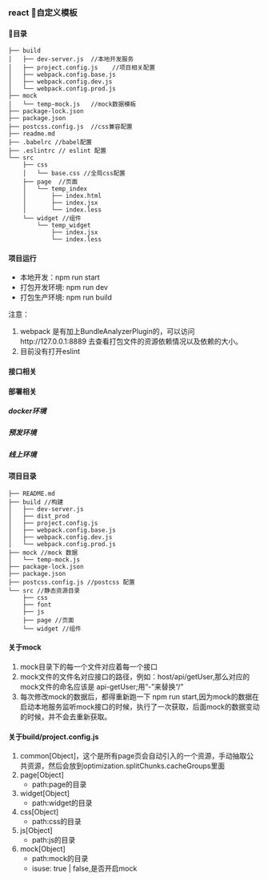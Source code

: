 ### react 自定义模板

#### 目录
```
├── build
│   ├── dev-server.js  //本地开发服务
│   ├── project.config.js    //项目相关配置
│   ├── webpack.config.base.js  
│   ├── webpack.config.dev.js
│   └── webpack.config.prod.js
├── mock
│   └── temp-mock.js   //mock数据模板
├── package-lock.json
├── package.json
├── postcss.config.js  //css兼容配置
├── readme.md
├── .babelrc //babel配置
├── .eslintrc // eslint 配置
└── src
    ├── css
    │   └── base.css //全局css配置
    ├── page  //页面
    │   └── temp_index
    │       ├── index.html
    │       ├── index.jsx
    │       └── index.less
    └── widget //组件
        └── temp_widget
            ├── index.jsx
            └── index.less
```

#### 项目运行
* 本地开发：npm run start
* 打包开发环境: npm run dev
* 打包生产环境: npm run build

注意：
1. webpack 是有加上BundleAnalyzerPlugin的，可以访问http://127.0.0.1:8889 去查看打包文件的资源依赖情况以及依赖的大小。
2. 目前没有打开eslint

#### 接口相关
#### 部署相关
##### docker环境
##### 预发环境 
##### 线上环境
#### 项目目录
```
├── README.md
├── build //构建
│   ├── dev-server.js
│   ├── dist_prod
│   ├── project.config.js
│   ├── webpack.config.base.js
│   ├── webpack.config.dev.js
│   └── webpack.config.prod.js
├── mock //mock 数据
│   └── temp-mock.js
├── package-lock.json
├── package.json
├── postcss.config.js //postcss 配置
└── src //静态资源目录
    ├── css
    ├── font
    ├── js
    ├── page //页面
    └── widget //组件
```

#### 关于mock
1. mock目录下的每一个文件对应着每一个接口
2. mock文件的文件名对应接口的路径，例如：host/api/getUser,那么对应的mock文件的命名应该是 api-getUser;用“-”来替换“/”
3. 每次修改mock的数据后，都得重新跑一下 npm run start,因为mock的数据在启动本地服务监听mock接口的时候，执行了一次获取，后面mock的数据变动的时候，并不会去重新获取。

#### 关于build/project.config.js
1. common[Object]，这个是所有page页会自动引入的一个资源，手动抽取公共资源，然后会放到optimization.splitChunks.cacheGroups里面
2. page[Object]
    * path:page的目录
3. widget[Object]
    * path:widget的目录
4. css[Object]
    * path:css的目录
5. js[Object]
    * path:js的目录
6. mock[Object]
    * path:mock的目录
    * isuse: true | false,是否开启mock


